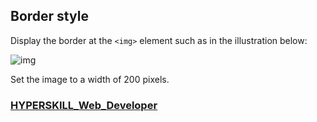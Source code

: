 ## Border style

Display the border at the `<img>` element such as in the illustration below:

![img](https://ucarecdn.com/81813806-901e-4496-b2d7-5538474ae588/)

Set the image to a width of 200 pixels.

### [HYPERSKILL_Web_Developer](https://github.com/kakanew/HYPERSKILL_Web_Developer)

